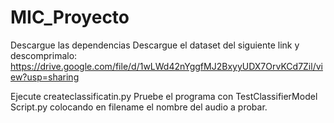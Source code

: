 # MIC_Proyecto

Descargue las dependencias 
Descargue el dataset del siguiente link y descomprimalo:
https://drive.google.com/file/d/1wLWd42nYggfMJ2BxyyUDX7OrvKCd7Zil/view?usp=sharing

Ejecute createclassificatin.py 
Pruebe el programa con TestClassifierModel Script.py colocando en filename el nombre del audio a probar.
